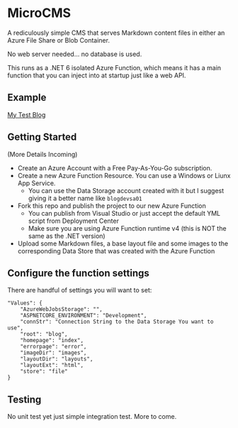 # MicroCMS

A rediculously simple CMS that serves Markdown content files in either an Azure File Share or Blob Container.

No web server needed... no database is used.

This runs as a .NET 6 isolated Azure Function, which means it has a main function that you can inject into at startup just like a web API.

## Example

[My Test Blog](https://blog.raydreams.com/page/index)

## Getting Started

(More Details Incoming)

* Create an Azure Account with a Free Pay-As-You-Go subscription.
* Create a new Azure Function Resource. You can use a Windows or Liunx App Service.
    * You can use the Data Storage account created with it but I suggest giving it a better name like `blogdevsa01`
* Fork this repo and publish the project to our new Azure Function
    * You can publish from Visual Studio or just accept the default YML script from Deployment Center
    * Make sure you are using Azure Function runtime v4 (this is NOT the same as the .NET version)
* Upload some Markdown files, a base layout file and some images to the corresponding Data Store that was created with the Azure Function

## Configure the function settings

There are handful of settings you will want to set:

```
"Values": {
    "AzureWebJobsStorage": "",
    "ASPNETCORE_ENVIRONMENT": "Development",
    "connStr": "Connection String to the Data Storage You want to use",
    "root": "blog",
    "homepage": "index",
    "errorpage": "error",
    "imageDir": "images",
    "layoutDir": "layouts",
    "layoutExt": "html",
    "store": "file"
}
```

## Testing

No unit test yet just simple integration test. More to come.

